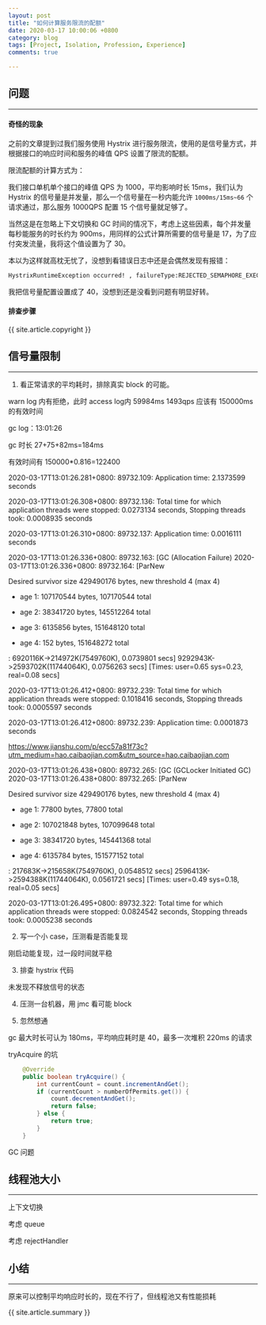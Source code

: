 ```yaml
---
layout: post
title: "如何计算服务限流的配额"
date: 2020-03-17 10:00:06 +0800
category: blog
tags: [Project, Isolation, Profession, Experience]
comments: true

---
```

## 问题
---
#### 奇怪的现象
之前的文章提到过我们服务使用 Hystrix 进行服务限流，使用的是信号量方式，并根据接口的响应时间和服务的峰值 QPS 设置了限流的配额。

限流配额的计算方式为：

我们接口单机单个接口的峰值 QPS 为 1000，平均影响时长 15ms，我们认为 Hystrix 的信号量是并发量，那么一个信号量在一秒内能允许 `1000ms/15ms~66` 个请求通过，那么服务 1000QPS 配置 15 个信号量就足够了。

当然这是在忽略上下文切换和 GC 时间的情况下，考虑上这些因素，每个并发量每秒能服务的时长约为 900ms，用同样的公式计算所需要的信号量是 17，为了应付突发流量，我将这个值设置为了 30。

本以为这样就高枕无忧了，没想到看错误日志中还是会偶然发现有报错：

```bash
HystrixRuntimeException occurred! , failureType:REJECTED_SEMAPHORE_EXECUTION, message:apiHystrixKey could not acquire a semaphore for execution and fallback failed.
```

我把信号量配置设置成了 40，没想到还是没看到问题有明显好转。

#### 排查步骤

{{ site.article.copyright }}

## 信号量限制
---
1. 看正常请求的平均耗时，排除真实 block 的可能。

warn log 内有拒绝，此时  access log内  59984ms 1493qps 应该有 150000ms 的有效时间



gc log：13:01:26

gc 时长 27+75+82ms=184ms

有效时间有 150000*0.816=122400



2020-03-17T13:01:26.281+0800: 89732.109: Application time: 2.1373599 seconds

2020-03-17T13:01:26.308+0800: 89732.136: Total time for which application threads were stopped: 0.0273134 seconds, Stopping threads took: 0.0008935 seconds

2020-03-17T13:01:26.310+0800: 89732.137: Application time: 0.0016111 seconds

2020-03-17T13:01:26.336+0800: 89732.163: [GC (Allocation Failure) 2020-03-17T13:01:26.336+0800: 89732.164: [ParNew

Desired survivor size 429490176 bytes, new threshold 4 (max 4)

- age 1: 107170544 bytes, 107170544 total

- age 2: 38341720 bytes, 145512264 total

- age 3: 6135856 bytes, 151648120 total

- age 4: 152 bytes, 151648272 total

: 6920116K->214972K(7549760K), 0.0739801 secs] 9292943K->2593702K(11744064K), 0.0756263 secs] [Times: user=0.65 sys=0.23, real=0.08 secs]

2020-03-17T13:01:26.412+0800: 89732.239: Total time for which application threads were stopped: 0.1018416 seconds, Stopping threads took: 0.0005597 seconds

2020-03-17T13:01:26.412+0800: 89732.239: Application time: 0.0001873 seconds

https://www.jianshu.com/p/ecc57a81f73c?utm_medium=hao.caibaojian.com&utm_source=hao.caibaojian.com

2020-03-17T13:01:26.438+0800: 89732.265: [GC (GCLocker Initiated GC) 2020-03-17T13:01:26.438+0800: 89732.265: [ParNew

Desired survivor size 429490176 bytes, new threshold 4 (max 4)

- age 1: 77800 bytes, 77800 total

- age 2: 107021848 bytes, 107099648 total

- age 3: 38341720 bytes, 145441368 total

- age 4: 6135784 bytes, 151577152 total

: 217683K->215658K(7549760K), 0.0548512 secs] 2596413K->2594388K(11744064K), 0.0561721 secs] [Times: user=0.49 sys=0.18, real=0.05 secs]

2020-03-17T13:01:26.495+0800: 89732.322: Total time for which application threads were stopped: 0.0824542 seconds, Stopping threads took: 0.0005238 seconds





2. 写一个小 case，压测看是否能复现

刚启动能复现，过一段时间就平稳



3. 排查 hystrix 代码

未发现不释放信号的状态



4. 压测一台机器，用 jmc 看可能 block



5. 忽然想通

gc 最大时长可认为 180ms，平均响应耗时是 40，最多一次堆积 220ms 的请求


tryAcquire 的坑

```java
    @Override
    public boolean tryAcquire() {
        int currentCount = count.incrementAndGet();
        if (currentCount > numberOfPermits.get()) {
            count.decrementAndGet();
            return false;
        } else {
            return true;
        }
    }
```



GC 问题

## 线程池大小
---

上下文切换

考虑 queue

考虑 rejectHandler

## 小结
---
原来可以控制平均响应时长的，现在不行了，但线程池又有性能损耗

{{ site.article.summary }}